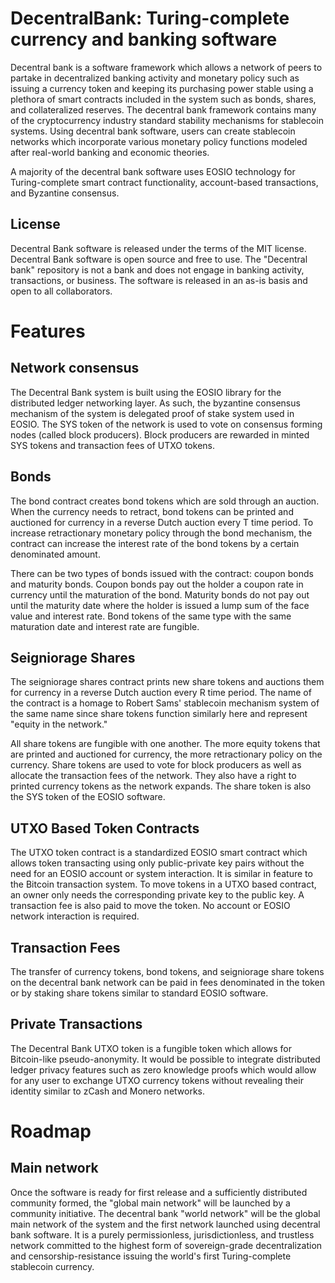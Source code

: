 # DecentralBank: Turing-complete currency and banking software 

Decentral bank is a software framework which allows a network of peers to partake in decentralized banking activity and monetary policy such as issuing a currency token and keeping its purchasing power stable using a plethora of smart contracts included in the system such as bonds, shares, and collateralized reserves. The decentral bank framework contains many of the cryptocurrency industry standard stability mechanisms for stablecoin systems. Using decentral bank software, users can create stablecoin networks which incorporate various monetary policy functions modeled after real-world banking and economic theories. 

A majority of the decentral bank software uses EOSIO technology for Turing-complete smart contract functionality, account-based transactions, and Byzantine consensus.  

## License
Decentral Bank software is released under the terms of the MIT license. Decentral Bank software is open source and free to use. The "Decentral bank" repository is not a bank and does not engage in banking activity, transactions, or business. The software is released in an as-is basis and open to all collaborators. 


# Features

## Network consensus 
The Decentral Bank system is built using the EOSIO library for the distributed ledger networking layer. As such, the byzantine consensus mechanism of the system is delegated proof of stake system used in EOSIO. The SYS token of the network is used to vote on consensus forming nodes (called block producers). Block producers are rewarded in minted SYS tokens and transaction fees of UTXO tokens.

## Bonds
The bond contract creates bond tokens which are sold through an auction. When the currency needs to retract, bond tokens can be printed and auctioned for currency in a reverse Dutch auction every T time period. To increase retractionary monetary policy through the bond mechanism, the contract can increase the interest rate of the bond tokens by a certain denominated amount.

There can be two types of bonds issued with the contract: coupon bonds and maturity bonds. Coupon bonds pay out the holder a coupon rate in currency until the maturation of the bond. Maturity bonds do not pay out until the maturity date where the holder is issued a lump sum of the face value and interest rate. Bond tokens of the same type with the same maturation date and interest rate are fungible.

## Seigniorage Shares
The seigniorage shares contract prints new share tokens and auctions them for currency in a reverse Dutch auction every R time period. The name of the contract is a homage to Robert Sams' stablecoin mechanism system of the same name since share tokens function similarly here and represent "equity in the network."

All share tokens are fungible with one another. The more equity tokens that are printed and auctioned for currency, the more retractionary policy on the currency. Share tokens are used to vote for block producers as well as allocate the transaction fees of the network. They also have a right to printed currency tokens as the network expands. The share token is also the SYS token of the EOSIO software. 

## UTXO Based Token Contracts
The UTXO token contract is a standardized EOSIO smart contract which allows token transacting using only public-private key pairs without the need for an EOSIO account or system interaction. It is similar in feature to the Bitcoin transaction system. To move tokens in a UTXO based contract, an owner only needs the corresponding private key to the public key. A transaction fee is also paid to move the token. No account or EOSIO network interaction is required. 

## Transaction Fees
The transfer of currency tokens, bond tokens, and seigniorage share tokens on the decentral bank network can be paid in fees denominated in the token or by staking share tokens similar to standard EOSIO software. 

## Private Transactions
The Decentral Bank UTXO token is a fungible token which allows for Bitcoin-like pseudo-anonymity. It would be possible to integrate distributed ledger privacy features such as zero knowledge proofs which would allow for any user to exchange UTXO currency tokens without revealing their identity similar to zCash and Monero networks. 

# Roadmap

## Main network
Once the software is ready for first release and a sufficiently distributed community formed, the "global main network" will be launched by a community initiative. The decentral bank "world network" will be the global main network of the system and the first network launched using decentral bank software. It is a purely permissionless, jurisdictionless, and trustless network committed to the highest form of sovereign-grade decentralization and censorship-resistance issuing the world's first Turing-complete stablecoin currency.  
